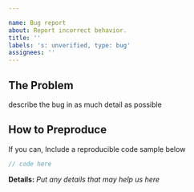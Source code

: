 ```yaml
---

name: Bug report
about: Report incorrect behavior.
title: ''
labels: 's: unverified, type: bug'
assignees: ''
---
```

## The Problem

describe the bug in as much detail as possible

## How to Preproduce

If you can, Include a reproducible code sample below

```js
// code here
```

**Details:**
*Put any details that may help us here*

